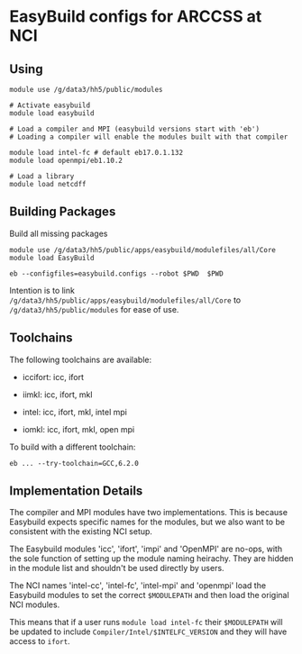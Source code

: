 EasyBuild configs for ARCCSS at NCI
===================================

Using
-----

    module use /g/data3/hh5/public/modules

    # Activate easybuild
    module load easybuild

    # Load a compiler and MPI (easybuild versions start with 'eb')
    # Loading a compiler will enable the modules built with that compiler

    module load intel-fc # default eb17.0.1.132
    module load openmpi/eb1.10.2

    # Load a library
    module load netcdff

Building Packages
-----------------

Build all missing packages

    module use /g/data3/hh5/public/apps/easybuild/modulefiles/all/Core
    module load EasyBuild

    eb --configfiles=easybuild.configs --robot $PWD  $PWD

Intention is to link `/g/data3/hh5/public/apps/easybuild/modulefiles/all/Core` to
`/g/data3/hh5/public/modules` for ease of use.

Toolchains
----------

The following toolchains are available:

 * iccifort: icc, ifort

 * iimkl: icc, ifort, mkl

 * intel: icc, ifort, mkl, intel mpi

 * iomkl: icc, ifort, mkl, open mpi

To build with a different toolchain:

    eb ... --try-toolchain=GCC,6.2.0

Implementation Details
----------------------

The compiler and MPI modules have two implementations. This is because
Easybuild expects specific names for the modules, but we also want to be
consistent with the existing NCI setup.

The Easybuild modules 'icc', 'ifort', 'impi' and 'OpenMPI' are no-ops, with the
sole function of setting up the module naming heirachy. They are hidden in the
module list and shouldn't be used directly by users.

The NCI names 'intel-cc', 'intel-fc', 'intel-mpi' and 'openmpi' load the
Easybuild modules to set the correct `$MODULEPATH` and then load the original NCI
modules.

This means that if a user runs `module load intel-fc` their `$MODULEPATH` will
be updated to include `Compiler/Intel/$INTELFC_VERSION` and they will have
access to `ifort`.
